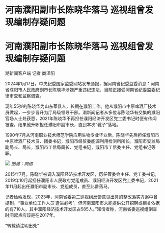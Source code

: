 # 河南濮阳副市长陈晓华落马 巡视组曾发现编制存疑问题

# 河南濮阳副市长陈晓华落马 巡视组曾发现编制存疑问题

潮新闻客户端 记者 商泽阳

2024年1月17日，中央纪委国家监委网站发布通报，据河南省纪委监委消息：河南省濮阳市人民政府副市长陈晓华涉嫌严重违纪违法，目前正接受河南省纪委监委纪律审查和监察调查。

现年55岁的陈晓华为山东莘县人，长期在濮阳工作。他从濮阳市中原啤酒厂技术员做起，一步步晋升为厅局级领导干部。潮新闻记者从多位与陈晓华有交集的濮阳官场人士处获悉，2021年陈晓华不再担任濮阳经济开发区党工委书记时便有传闻被查，结果他升职担任濮阳市副市长，直到本次“靴子”落地。

1990年7月从河南职业技术师范学院应用生物专业毕业后，陈晓华先后担任濮阳市中原啤酒厂技术员、团委书记，濮阳市经贸委能源利用检测所所长，濮阳市安监局副局长、局长，濮阳市工信局局长、党组书记，濮阳市工信委主任、党组书记等职。

![](https://inews.gtimg.com/news_bt/OFprWDxfQoquGnwsn_2VUmnF7E0O3h5r5fWA9PHOUcKJMAA/1000)
_图源：网络_

2015年7月，陈晓华被调入濮阳经济技术开发区，历任管委会主任、党工委书记，2019年10月起担任濮阳市人民政府党组成员、濮阳经济开发区党工委书记，2021年11月起出任濮阳市副市长、党组成员，直至此番落马。

记者检索发现，2023年，河南省委第二巡视组反馈意见出具的整改落实方案中曾提到，“事业单位工作人员‘逢进必考’，但河南濮阳市未能提供公开招聘或相关依据的有710人，其中濮阳经济技术开发区占585人。”知情者称，河南省委巡视组倒查时间起点应该是在2017年。

“转载请注明出处”

